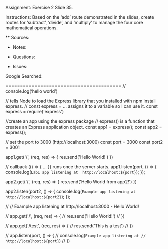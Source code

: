 Assignment: Exercise 2 Slide 35.

Instructions:  Based on the ‘add’ route demonstrated in the slides, create routes
for ‘subtract’, ‘divide’, and ‘multiply’ to manage the four core
mathematical operations.



** Sources:

- Notes:

- Questions:

- Issues: 

Google Searched: 





========================================
// console.log(‘hello world’)

// tells Node to load the Express library that you installed with npm install express.
// const express = ... assigns it to a variable so I can use it.
const express = require('express')

//create an app using the express package
// express() is a function that creates an Express application object.
const app1 = express();
const app2 = express();

// set the port to 3000 (http://localhost:3000)
const port = 3000
const port2 = 3001

app1.get('/', (req, res) => {
res.send('Hello World!')
})

// callback (() => { ... }) runs once the server starts.
app1.listen(port, () => {
console.log(`Lab1 app listening at 
http://localhost:${port}`);
});


app2.get('/', (req, res) => {
  res.send('Hello World from app2!')
  })
  

  app2.listen(port2, () => {
  console.log(`Example app listening at 
  http://localhost:${port2}`);
  });




// // Example app listening at http://localhost:3000 - Hello World!

// app.get('/', (req, res) => {
//     res.send('Hello World!')
//     })

// app.get('/test', (req, res) => {
//     res.send('This is a test')
//     })

// app.listen(port, () => {
//     console.log(`Example app listening at
//     http://localhost:${port}`)
//     })

